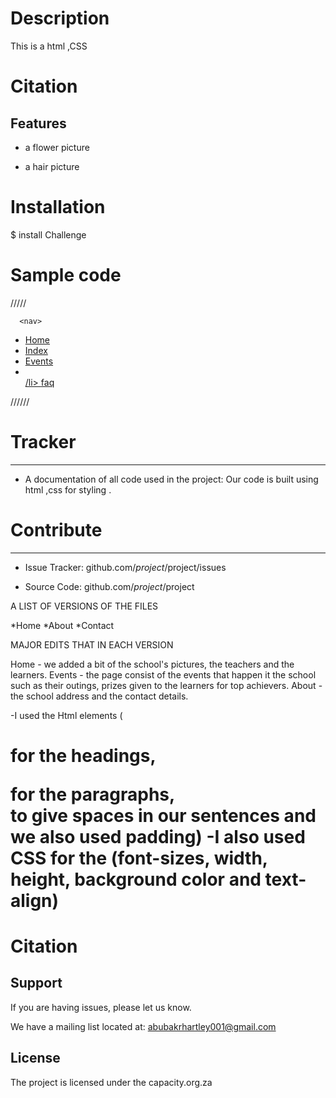# Description
This is a html ,CSS

# Citation
Features
--------

- a flower picture

- a hair picture

# Installation
$ install Challenge
# Sample code
/////<body>

      <nav>
  <ul>
    <li>  <a href="professional website.html">Home</a>   </li>
    <li> <a href="index.html">Index</a> </li>
    <li>  <a href="about.html">Events</a>  </li>
      <li>   <a href="contact.html"Contact</a> </li>
    /li>   <a href="#">faq</a>  </li>
  </ul>//////

# Tracker
-------
- A documentation of all code used in the project:
   Our code is built using html ,css for styling .

# Contribute
------

- Issue Tracker: github.com/$project/$project/issues

- Source Code: github.com/$project/$project



A LIST OF VERSIONS OF THE FILES

*Home
*About
*Contact

MAJOR EDITS THAT IN EACH VERSION

Home - we added a bit of the school's pictures, the teachers and the learners.
Events - the page consist of the events that happen it the school such as their outings, prizes given to the learners for top achievers.
About - the school address and the contact details.

-I used the Html elements (<h1> for the headings, <p> for the paragraphs, <br> to give spaces in our sentences and we also used padding)
-I also used CSS  for the (font-sizes, width, height, background color and text-align)

# Citation
Support
-------

If you are having issues, please let us know.

We have a mailing list located at: abubakrhartley001@gmail.com

License
-------

The project is licensed under the capacity.org.za
